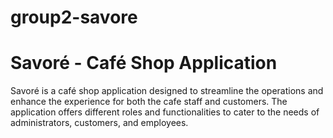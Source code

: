 # group2-savore

# Savoré - Café Shop Application

Savoré is a café shop application designed to streamline the operations and enhance the experience for both the cafe staff and customers. The application offers different roles and functionalities to cater to the needs of administrators, customers, and employees.
